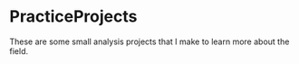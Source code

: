 # PracticeProjects
These are some small analysis projects that I make to learn more about the field.
